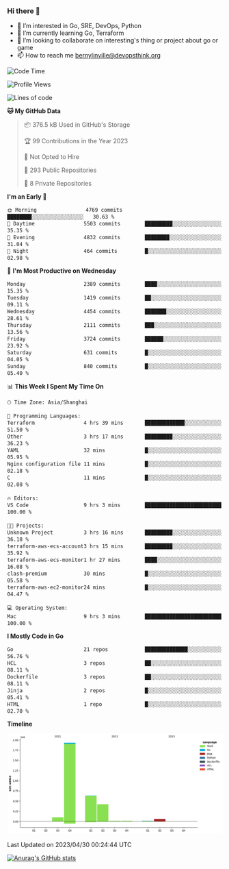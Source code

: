 ### Hi there 👋

- 👀 I’m interested in Go, SRE, DevOps, Python
- 🌱 I’m currently learning Go, Terraform
- 👯 I’m looking to collaborate on interesting's thing or project about go or game
- 📫 How to reach me bernylinville@devopsthink.org

<!--START_SECTION:waka-->
![Code Time](http://img.shields.io/badge/Code%20Time-259%20hrs%2049%20mins-blue)

![Profile Views](http://img.shields.io/badge/Profile%20Views-0-blue)

![Lines of code](https://img.shields.io/badge/From%20Hello%20World%20I%27ve%20Written-3.2%20million%20lines%20of%20code-blue)

**🐱 My GitHub Data** 

> 📦 376.5 kB Used in GitHub's Storage 
 > 
> 🏆 99 Contributions in the Year 2023
 > 
> 🚫 Not Opted to Hire
 > 
> 📜 293 Public Repositories 
 > 
> 🔑 8 Private Repositories 
 > 
**I'm an Early 🐤** 

```text
🌞 Morning                4769 commits        ████████░░░░░░░░░░░░░░░░░   30.63 % 
🌆 Daytime                5503 commits        █████████░░░░░░░░░░░░░░░░   35.35 % 
🌃 Evening                4832 commits        ████████░░░░░░░░░░░░░░░░░   31.04 % 
🌙 Night                  464 commits         █░░░░░░░░░░░░░░░░░░░░░░░░   02.98 % 
```
📅 **I'm Most Productive on Wednesday** 

```text
Monday                   2389 commits        ████░░░░░░░░░░░░░░░░░░░░░   15.35 % 
Tuesday                  1419 commits        ██░░░░░░░░░░░░░░░░░░░░░░░   09.11 % 
Wednesday                4454 commits        ███████░░░░░░░░░░░░░░░░░░   28.61 % 
Thursday                 2111 commits        ███░░░░░░░░░░░░░░░░░░░░░░   13.56 % 
Friday                   3724 commits        ██████░░░░░░░░░░░░░░░░░░░   23.92 % 
Saturday                 631 commits         █░░░░░░░░░░░░░░░░░░░░░░░░   04.05 % 
Sunday                   840 commits         █░░░░░░░░░░░░░░░░░░░░░░░░   05.40 % 
```


📊 **This Week I Spent My Time On** 

```text
🕑︎ Time Zone: Asia/Shanghai

💬 Programming Languages: 
Terraform                4 hrs 39 mins       █████████████░░░░░░░░░░░░   51.50 % 
Other                    3 hrs 17 mins       █████████░░░░░░░░░░░░░░░░   36.23 % 
YAML                     32 mins             █░░░░░░░░░░░░░░░░░░░░░░░░   05.95 % 
Nginx configuration file 11 mins             █░░░░░░░░░░░░░░░░░░░░░░░░   02.18 % 
C                        11 mins             █░░░░░░░░░░░░░░░░░░░░░░░░   02.08 % 

🔥 Editors: 
VS Code                  9 hrs 3 mins        █████████████████████████   100.00 % 

🐱‍💻 Projects: 
Unknown Project          3 hrs 16 mins       █████████░░░░░░░░░░░░░░░░   36.18 % 
terraform-aws-ecs-account3 hrs 15 mins       █████████░░░░░░░░░░░░░░░░   35.92 % 
terraform-aws-ecs-monitor1 hr 27 mins        ████░░░░░░░░░░░░░░░░░░░░░   16.08 % 
clash-premium            30 mins             █░░░░░░░░░░░░░░░░░░░░░░░░   05.58 % 
terraform-aws-ec2-monitor24 mins             █░░░░░░░░░░░░░░░░░░░░░░░░   04.47 % 

💻 Operating System: 
Mac                      9 hrs 3 mins        █████████████████████████   100.00 % 
```

**I Mostly Code in Go** 

```text
Go                       21 repos            ██████████████░░░░░░░░░░░   56.76 % 
HCL                      3 repos             ██░░░░░░░░░░░░░░░░░░░░░░░   08.11 % 
Dockerfile               3 repos             ██░░░░░░░░░░░░░░░░░░░░░░░   08.11 % 
Jinja                    2 repos             █░░░░░░░░░░░░░░░░░░░░░░░░   05.41 % 
HTML                     1 repo              █░░░░░░░░░░░░░░░░░░░░░░░░   02.70 % 
```



**Timeline**

![Lines of Code chart](https://raw.githubusercontent.com/bernylinville/bernylinville/main/assets/bar_graph.png)


 Last Updated on 2023/04/30 00:24:44 UTC
<!--END_SECTION:waka-->

[![Anurag's GitHub stats](https://github-readme-stats.vercel.app/api?username=bernylinville)](https://github.com/anuraghazra/github-readme-stats)


<!--
**kylechou-dunk/kylechou-dunk** is a ✨ _special_ ✨ repository because its `README.md` (this file) appears on your GitHub profile.

Here are some ideas to get you started:

- 🔭 I’m currently working on ...
- 🌱 I’m currently learning ...
- 👯 I’m looking to collaborate on ...
- 🤔 I’m looking for help with ...
- 💬 Ask me about ...
- 📫 How to reach me: ...
- 😄 Pronouns: ...
- ⚡ Fun fact: ...
-->
